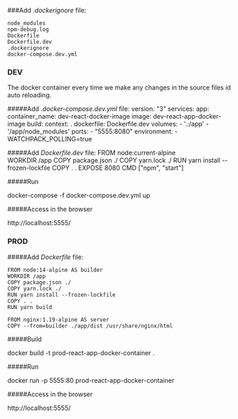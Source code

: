 ###Add *.dockerignore* file:

    node_modules
    npm-debug.log
    Dockerfile
    Dockerfile.dev
    .dockerignore
    docker-compose.dev.yml

### DEV

The docker container every time we make any changes in the source files id auto reloading.

#####Add *.docker-compose.dev.yml* file:
    version: "3"
    services:
      app:
        container_name: dev-react-docker-image
        image: dev-react-app-docker-image
        build:
          context: .
          dockerfile: Dockerfile.dev
        volumes:
          - '.:/app'
          - '/app/node_modules'
        ports:
          - "5555:8080"
        environment:
          - WATCHPACK_POLLING=true

#####Add *Dockerfile.dev* file:
    FROM node:current-alpine    
    WORKDIR /app
    COPY package.json ./
    COPY yarn.lock ./
    RUN yarn install --frozen-lockfile
    COPY . .
    EXPOSE 8080
    CMD ["npm", "start"]

#####Run

docker-compose -f docker-compose.dev.yml up

#####Access in the browser

http://localhost:5555/

### PROD

#####Add *Dockerfile* file:

    FROM node:14-alpine AS builder
    WORKDIR /app
    COPY package.json ./
    COPY yarn.lock ./
    RUN yarn install --frozen-lockfile
    COPY . .
    RUN yarn build
    
    FROM nginx:1.19-alpine AS server
    COPY --from=builder ./app/dist /usr/share/nginx/html

#####Build

docker build -t prod-react-app-docker-container .

#####Run

docker run -p 5555:80 prod-react-app-docker-container

#####Access in the browser

http://localhost:5555/
